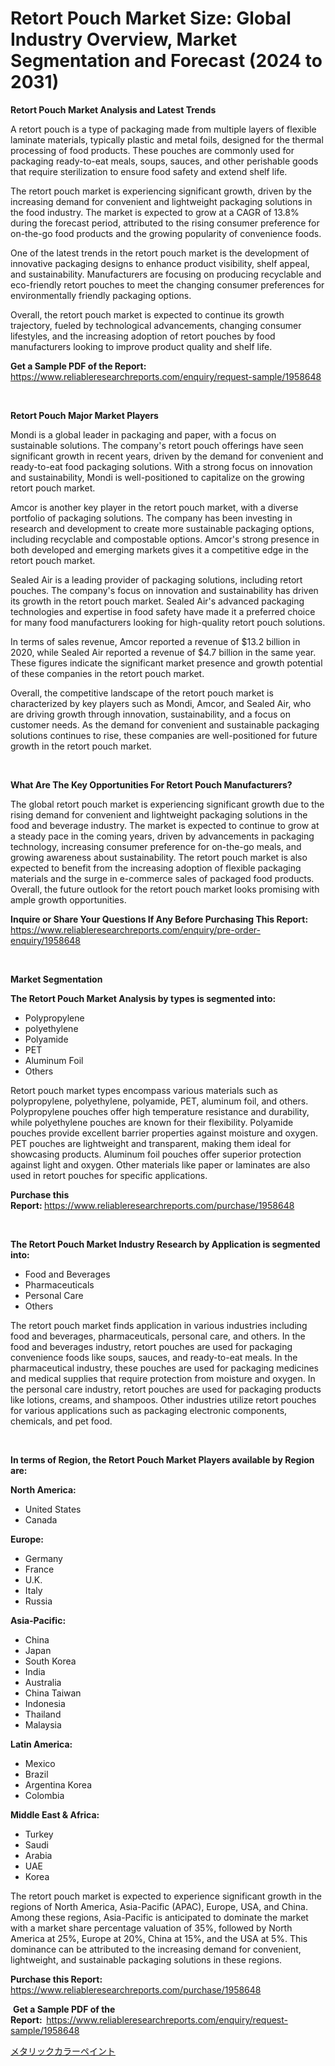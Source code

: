 <p><h1>Retort Pouch Market Size: Global Industry Overview, Market Segmentation and Forecast (2024 to 2031)</h1></p><p><strong>Retort Pouch Market Analysis and Latest Trends</strong></p>
<p><p>A retort pouch is a type of packaging made from multiple layers of flexible laminate materials, typically plastic and metal foils, designed for the thermal processing of food products. These pouches are commonly used for packaging ready-to-eat meals, soups, sauces, and other perishable goods that require sterilization to ensure food safety and extend shelf life.</p><p>The retort pouch market is experiencing significant growth, driven by the increasing demand for convenient and lightweight packaging solutions in the food industry. The market is expected to grow at a CAGR of 13.8% during the forecast period, attributed to the rising consumer preference for on-the-go food products and the growing popularity of convenience foods.</p><p>One of the latest trends in the retort pouch market is the development of innovative packaging designs to enhance product visibility, shelf appeal, and sustainability. Manufacturers are focusing on producing recyclable and eco-friendly retort pouches to meet the changing consumer preferences for environmentally friendly packaging options.</p><p>Overall, the retort pouch market is expected to continue its growth trajectory, fueled by technological advancements, changing consumer lifestyles, and the increasing adoption of retort pouches by food manufacturers looking to improve product quality and shelf life.</p></p>
<p><strong>Get a Sample PDF of the Report:&nbsp;</strong> <a href="https://www.reliableresearchreports.com/enquiry/request-sample/1958648">https://www.reliableresearchreports.com/enquiry/request-sample/1958648</a></p>
<p>&nbsp;</p>
<p><strong>Retort Pouch Major Market Players</strong></p>
<p><p>Mondi is a global leader in packaging and paper, with a focus on sustainable solutions. The company's retort pouch offerings have seen significant growth in recent years, driven by the demand for convenient and ready-to-eat food packaging solutions. With a strong focus on innovation and sustainability, Mondi is well-positioned to capitalize on the growing retort pouch market.</p><p>Amcor is another key player in the retort pouch market, with a diverse portfolio of packaging solutions. The company has been investing in research and development to create more sustainable packaging options, including recyclable and compostable options. Amcor's strong presence in both developed and emerging markets gives it a competitive edge in the retort pouch market.</p><p>Sealed Air is a leading provider of packaging solutions, including retort pouches. The company's focus on innovation and sustainability has driven its growth in the retort pouch market. Sealed Air's advanced packaging technologies and expertise in food safety have made it a preferred choice for many food manufacturers looking for high-quality retort pouch solutions.</p><p>In terms of sales revenue, Amcor reported a revenue of $13.2 billion in 2020, while Sealed Air reported a revenue of $4.7 billion in the same year. These figures indicate the significant market presence and growth potential of these companies in the retort pouch market.</p><p>Overall, the competitive landscape of the retort pouch market is characterized by key players such as Mondi, Amcor, and Sealed Air, who are driving growth through innovation, sustainability, and a focus on customer needs. As the demand for convenient and sustainable packaging solutions continues to rise, these companies are well-positioned for future growth in the retort pouch market.</p></p>
<p>&nbsp;</p>
<p><strong>What Are The Key Opportunities For Retort Pouch Manufacturers?</strong></p>
<p><p>The global retort pouch market is experiencing significant growth due to the rising demand for convenient and lightweight packaging solutions in the food and beverage industry. The market is expected to continue to grow at a steady pace in the coming years, driven by advancements in packaging technology, increasing consumer preference for on-the-go meals, and growing awareness about sustainability. The retort pouch market is also expected to benefit from the increasing adoption of flexible packaging materials and the surge in e-commerce sales of packaged food products. Overall, the future outlook for the retort pouch market looks promising with ample growth opportunities.</p></p>
<p><strong>Inquire or Share Your Questions If Any Before Purchasing This Report:</strong> <a href="https://www.reliableresearchreports.com/enquiry/pre-order-enquiry/1958648">https://www.reliableresearchreports.com/enquiry/pre-order-enquiry/1958648</a></p>
<p>&nbsp;</p>
<p><strong>Market Segmentation</strong></p>
<p><strong>The Retort Pouch Market Analysis by types is segmented into:</strong></p>
<p><ul><li>Polypropylene</li><li>polyethylene</li><li>Polyamide</li><li>PET</li><li>Aluminum Foil</li><li>Others</li></ul></p>
<p><p>Retort pouch market types encompass various materials such as polypropylene, polyethylene, polyamide, PET, aluminum foil, and others. Polypropylene pouches offer high temperature resistance and durability, while polyethylene pouches are known for their flexibility. Polyamide pouches provide excellent barrier properties against moisture and oxygen. PET pouches are lightweight and transparent, making them ideal for showcasing products. Aluminum foil pouches offer superior protection against light and oxygen. Other materials like paper or laminates are also used in retort pouches for specific applications.</p></p>
<p><strong>Purchase this Report:&nbsp;</strong><a href="https://www.reliableresearchreports.com/purchase/1958648">https://www.reliableresearchreports.com/purchase/1958648</a></p>
<p>&nbsp;</p>
<p><strong>The Retort Pouch Market Industry Research by Application is segmented into:</strong></p>
<p><ul><li>Food and Beverages</li><li>Pharmaceuticals</li><li>Personal Care</li><li>Others</li></ul></p>
<p><p>The retort pouch market finds application in various industries including food and beverages, pharmaceuticals, personal care, and others. In the food and beverages industry, retort pouches are used for packaging convenience foods like soups, sauces, and ready-to-eat meals. In the pharmaceutical industry, these pouches are used for packaging medicines and medical supplies that require protection from moisture and oxygen. In the personal care industry, retort pouches are used for packaging products like lotions, creams, and shampoos. Other industries utilize retort pouches for various applications such as packaging electronic components, chemicals, and pet food.</p></p>
<p>&nbsp;</p>
<p><strong>In terms of Region, the Retort Pouch Market Players available by Region are:</strong></p>
<p>
    <p> <strong> North America: </strong>
        <ul>
            <li>United States</li>
            <li>Canada</li>
        </ul>
        </p> 
    <p> <strong> Europe: </strong>
        <ul>
            <li>Germany</li>
            <li>France</li>
            <li>U.K.</li>
            <li>Italy</li>
            <li>Russia</li>
        </ul>
        </p> 
    <p> <strong> Asia-Pacific: </strong>
        <ul>
            <li>China</li>
            <li>Japan</li>
            <li>South Korea</li>
            <li>India</li>
            <li>Australia</li>
            <li>China Taiwan</li>
            <li>Indonesia</li>
            <li>Thailand</li>
            <li>Malaysia</li>
        </ul>
        </p> 
    <p> <strong> Latin America: </strong>
        <ul>
            <li>Mexico</li>
            <li>Brazil</li>
            <li>Argentina Korea</li>
            <li>Colombia</li>
        </ul>
        </p> 
    <p> <strong> Middle East & Africa: </strong>
        <ul>
            <li>Turkey</li>
            <li>Saudi</li>
            <li>Arabia</li>
            <li>UAE</li>
            <li>Korea</li>
        </ul>
    </p>
    </p>
<p><p>The retort pouch market is expected to experience significant growth in the regions of North America, Asia-Pacific (APAC), Europe, USA, and China. Among these regions, Asia-Pacific is anticipated to dominate the market with a market share percentage valuation of 35%, followed by North America at 25%, Europe at 20%, China at 15%, and the USA at 5%. This dominance can be attributed to the increasing demand for convenient, lightweight, and sustainable packaging solutions in these regions.</p></p>
<p><strong>Purchase this Report: </strong><a href="https://www.reliableresearchreports.com/purchase/1958648">https://www.reliableresearchreports.com/purchase/1958648</a></p>
<p>&nbsp;<strong>Get a Sample PDF of the Report:&nbsp;&nbsp;</strong><a href="https://www.reliableresearchreports.com/enquiry/request-sample/1958648">https://www.reliableresearchreports.com/enquiry/request-sample/1958648</a></p>
<p><strong></strong></p>
<p><p><a href="https://github.com/lababdou/Market-Research-Report-List-3/blob/main/83360144958.md">メタリックカラーペイント</a></p></p>